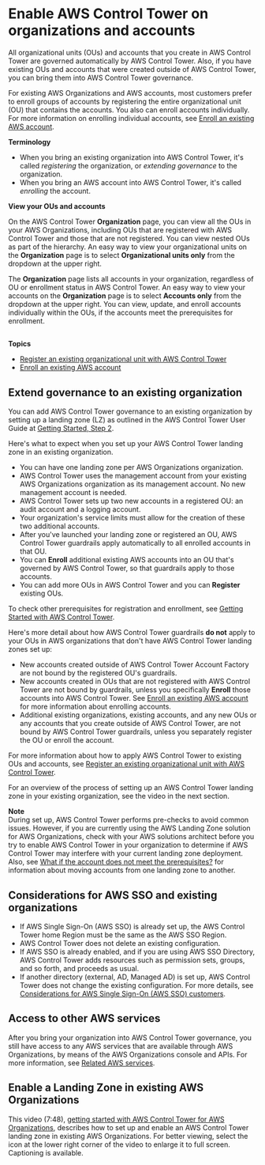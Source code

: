 # Enable AWS Control Tower on organizations and accounts<a name="existing-orgs"></a>

All organizational units \(OUs\) and accounts that you create in AWS Control Tower are governed automatically by AWS Control Tower\. Also, if you have existing OUs and accounts that were created outside of AWS Control Tower, you can bring them into AWS Control Tower governance\. 

For existing AWS Organizations and AWS accounts, most customers prefer to enroll groups of accounts by registering the entire organizational unit \(OU\) that contains the accounts\. You also can enroll accounts individually\. For more information on enrolling individual accounts, see [Enroll an existing AWS account](enroll-account.md)\.

**Terminology**
+ When you bring an existing organization into AWS Control Tower, it's called *registering* the organization, or *extending governance* to the organization\.
+ When you bring an AWS account into AWS Control Tower, it's called *enrolling* the account\.

**View your OUs and accounts**

On the AWS Control Tower **Organization** page, you can view all the OUs in your AWS Organizations, including OUs that are registered with AWS Control Tower and those that are not registered\. You can view nested OUs as part of the hierarchy\. An easy way to view your organizational units on the **Organization** page is to select **Organizational units only** from the dropdown at the upper right\.

The **Organization** page lists all accounts in your organization, regardless of OU or enrollment status in AWS Control Tower\. An easy way to view your accounts on the **Organization** page is to select **Accounts only** from the dropdown at the upper right\. You can view, update, and enroll accounts individually within the OUs, if the accounts meet the prerequisites for enrollment\.

## <a name="topics-for-existing-orgs-and-accounts"></a>

**Topics**
+ [Register an existing organizational unit with AWS Control Tower](importing-existing.md)
+  [Enroll an existing AWS account](enroll-account.md)

## Extend governance to an existing organization<a name="about-extending-governance"></a>

You can add AWS Control Tower governance to an existing organization by setting up a landing zone \(LZ\) as outlined in the AWS Control Tower User Guide at [Getting Started, Step 2](https://docs.aws.amazon.com/controltower/latest/userguide/getting-started-with-control-tower.html#step-two)\.

Here's what to expect when you set up your AWS Control Tower landing zone in an existing organization\.
+ You can have one landing zone per AWS Organizations organization\.
+ AWS Control Tower uses the management account from your existing AWS Organizations organization as its management account\. No new management account is needed\.
+  AWS Control Tower sets up two new accounts in a registered OU: an audit account and a logging account\.
+ Your organization's service limits must allow for the creation of these two additional accounts\.
+ After you've launched your landing zone or registered an OU, AWS Control Tower guardrails apply automatically to all enrolled accounts in that OU\.
+ You can **Enroll** additional existing AWS accounts into an OU that's governed by AWS Control Tower, so that guardrails apply to those accounts\.
+  You can add more OUs in AWS Control Tower and you can **Register** existing OUs\.

To check other prerequisites for registration and enrollment, see [Getting Started with AWS Control Tower](https://docs.aws.amazon.com/controltower/latest/userguide/getting-started-with-control-tower.html)\.

Here's more detail about how AWS Control Tower guardrails **do not** apply to your OUs in AWS organizations that don't have AWS Control Tower landing zones set up:
+ New accounts created outside of AWS Control Tower Account Factory are not bound by the registered OU's guardrails\.
+ New accounts created in OUs that are not registered with AWS Control Tower are not bound by guardrails, unless you specifically **Enroll** those accounts into AWS Control Tower\. See [Enroll an existing AWS account](enroll-account.md) for more information about enrolling accounts\.
+ Additional existing organizations, existing accounts, and any new OUs or any accounts that you create outside of AWS Control Tower, are not bound by AWS Control Tower guardrails, unless you separately register the OU or enroll the account\.

For more information about how to apply AWS Control Tower to existing OUs and accounts, see [Register an existing organizational unit with AWS Control Tower](importing-existing.md)\.

For an overview of the process of setting up an AWS Control Tower landing zone in your existing organization, see the video in the next section\.

**Note**  
During set up, AWS Control Tower performs pre\-checks to avoid common issues\. However, if you are currently using the AWS Landing Zone solution for AWS Organizations, check with your AWS solutions architect before you try to enable AWS Control Tower in your organization to determine if AWS Control Tower may interfere with your current landing zone deployment\. Also, see [What if the account does not meet the prerequisites?](enroll-account.md#fulfill-prerequisites) for information about moving accounts from one landing zone to another\.

## Considerations for AWS SSO and existing organizations<a name="sso-and-existing-orgs"></a>
+ If AWS Single Sign\-On \(AWS SSO\) is already set up, the AWS Control Tower home Region must be the same as the AWS SSO Region\.
+ AWS Control Tower does not delete an existing configuration\.
+  If AWS SSO is already enabled, and if you are using AWS SSO Directory, AWS Control Tower adds resources such as permission sets, groups, and so forth, and proceeds as usual\. 
+ If another directory \(external, AD, Managed AD\) is set up, AWS Control Tower does not change the existing configuration\. For more details, see [Considerations for AWS Single Sign\-On \(AWS SSO\) customers](getting-started-prereqs.md#sso-considerations)\.

## Access to other AWS services<a name="other-services"></a>

After you bring your organization into AWS Control Tower governance, you still have access to any AWS services that are available through AWS Organizations, by means of the AWS Organizations console and APIs\. For more information, see [Related AWS services](related-information.md#related-aws-services)\.

## Enable a Landing Zone in existing AWS Organizations<a name="existing-orgs-video"></a>

This video \(7:48\), [getting started with AWS Control Tower for AWS Organizations](https://www.youtube.com/watch?v=CwRy0t8nfgM), describes how to set up and enable an AWS Control Tower landing zone in existing AWS Organizations\. For better viewing, select the icon at the lower right corner of the video to enlarge it to full screen\. Captioning is available\.